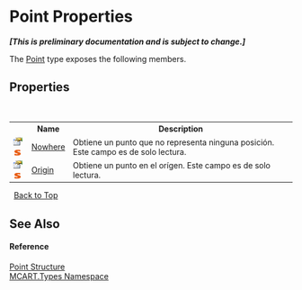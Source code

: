 # Point Properties
 _**\[This is preliminary documentation and is subject to change.\]**_

The <a href="96c52a46-15c7-62ef-5b7a-5371b8695e0d">Point</a> type exposes the following members.


## Properties
&nbsp;<table><tr><th></th><th>Name</th><th>Description</th></tr><tr><td>![Public property](media/pubproperty.gif "Public property")![Static member](media/static.gif "Static member")</td><td><a href="3e2903d2-2a59-613e-e8c0-082abb3ac016">Nowhere</a></td><td>
Obtiene un punto que no representa ninguna posición. Este campo es de solo lectura.</td></tr><tr><td>![Public property](media/pubproperty.gif "Public property")![Static member](media/static.gif "Static member")</td><td><a href="1feff5a9-5bb3-0e9d-abe7-a1ba14fdd3c8">Origin</a></td><td>
Obtiene un punto en el orígen. Este campo es de solo lectura.</td></tr></table>&nbsp;
<a href="#point-properties">Back to Top</a>

## See Also


#### Reference
<a href="96c52a46-15c7-62ef-5b7a-5371b8695e0d">Point Structure</a><br /><a href="c5168ca1-3831-8d0b-91b8-6ec8e54f9c51">MCART.Types Namespace</a><br />
